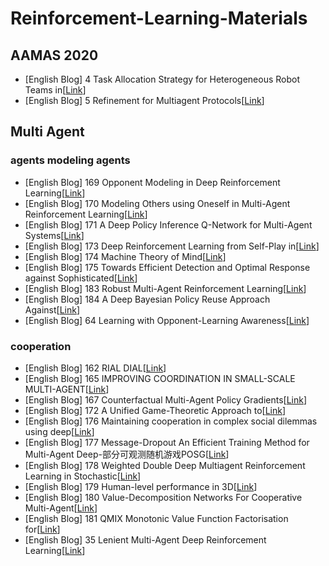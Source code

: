 # Reinforcement-Learning-Materials


## AAMAS 2020
- [English Blog] 4 Task Allocation Strategy for Heterogeneous Robot Teams in[[Link](https://github.com/lLMxl/Reinforcement-Learning-Materials/blob/main/AAMAS%202020/4%20Task%20Allocation%20Strategy%20for%20Heterogeneous%20Robot%20Teams%20in.pdf
)]
- [English Blog] 5 Refinement for Multiagent Protocols[[Link](https://github.com/lLMxl/Reinforcement-Learning-Materials/blob/main/AAMAS%202020/5%20Refinement%20for%20Multiagent%20Protocols.pdf
)]


## Multi Agent

### agents modeling agents
- [English Blog] 169 Opponent Modeling in Deep Reinforcement Learning[[Link](https://github.com/lLMxl/Reinforcement-Learning-Materials/blob/main/Multi%20Agent/agents%20modeling%20agents/169%20Opponent%20Modeling%20in%20Deep%20Reinforcement%20Learning.pdf
)]
- [English Blog] 170 Modeling Others using Oneself in Multi-Agent Reinforcement Learning[[Link](https://github.com/lLMxl/Reinforcement-Learning-Materials/blob/main/Multi%20Agent/agents%20modeling%20agents/170%20Modeling%20Others%20using%20Oneself%20in%20Multi-Agent%20Reinforcement%20Learning.pdf
)]
- [English Blog] 171 A Deep Policy Inference Q-Network for Multi-Agent Systems[[Link](https://github.com/lLMxl/Reinforcement-Learning-Materials/blob/main/Multi%20Agent/agents%20modeling%20agents/171%20A%20Deep%20Policy%20Inference%20Q-Network%20for%20Multi-Agent%20Systems.pdf
)]
- [English Blog] 173 Deep Reinforcement Learning from Self-Play in[[Link](https://github.com/lLMxl/Reinforcement-Learning-Materials/blob/main/Multi%20Agent/agents%20modeling%20agents/173%20Deep%20Reinforcement%20Learning%20from%20Self-Play%20in.pdf
)]
- [English Blog] 174 Machine Theory of Mind[[Link](https://github.com/lLMxl/Reinforcement-Learning-Materials/blob/main/Multi%20Agent/agents%20modeling%20agents/174%20Machine%20Theory%20of%20Mind.pdf
)]
- [English Blog] 175 Towards Efficient Detection and Optimal Response against Sophisticated[[Link](https://github.com/lLMxl/Reinforcement-Learning-Materials/blob/main/Multi%20Agent/agents%20modeling%20agents/175%20Towards%20Efficient%20Detection%20and%20Optimal%20Response%20against%20Sophisticated.pdf
)]
- [English Blog] 183 Robust Multi-Agent Reinforcement Learning[[Link](https://github.com/lLMxl/Reinforcement-Learning-Materials/blob/main/Multi%20Agent/agents%20modeling%20agents/183%20Robust%20Multi-Agent%20Reinforcement%20Learning.pdf
)]
- [English Blog] 184 A Deep Bayesian Policy Reuse Approach Against[[Link]( https://github.com/lLMxl/Reinforcement-Learning-Materials/blob/main/Multi%20Agent/agents%20modeling%20agents/184%20A%20Deep%20Bayesian%20Policy%20Reuse%20Approach%20Against.pdf
)]
- [English Blog] 64 Learning with Opponent-Learning Awareness[[Link](https://github.com/lLMxl/Reinforcement-Learning-Materials/blob/main/Multi%20Agent/agents%20modeling%20agents/64%20Learning%20with%20Opponent-Learning%20Awareness.pdf
)]

### cooperation
- [English Blog] 162 RIAL DIAL[[Link](https://github.com/lLMxl/Reinforcement-Learning-Materials/blob/main/Multi%20Agent/cooperation/162%20RIAL%20DIAL.pdf
)]
- [English Blog] 165 IMPROVING COORDINATION IN SMALL-SCALE MULTI-AGENT[[Link](https://github.com/lLMxl/Reinforcement-Learning-Materials/blob/main/Multi%20Agent/cooperation/165%20IMPROVING%20COORDINATION%20IN%20SMALL-SCALE%20MULTI-AGENT.pdf
)]
- [English Blog] 167 Counterfactual Multi-Agent Policy Gradients[[Link](https://github.com/lLMxl/Reinforcement-Learning-Materials/blob/main/Multi%20Agent/cooperation/167%20Counterfactual%20Multi-Agent%20Policy%20Gradients.pdf
)]
- [English Blog] 172 A Unified Game-Theoretic Approach to[[Link](https://github.com/lLMxl/Reinforcement-Learning-Materials/blob/main/Multi%20Agent/cooperation/172%20A%20Unified%20Game-Theoretic%20Approach%20to.pdf
)]
- [English Blog] 176 Maintaining cooperation in complex social dilemmas using deep[[Link](https://github.com/lLMxl/Reinforcement-Learning-Materials/blob/main/Multi%20Agent/cooperation/176%20Maintaining%20cooperation%20in%20complex%20social%20dilemmas%20using%20deep.pdf
)]
- [English Blog] 177 Message-Dropout An Efficient Training Method for Multi-Agent Deep-部分可观测随机游戏POSG[[Link](https://github.com/lLMxl/Reinforcement-Learning-Materials/blob/main/Multi%20Agent/cooperation/177%20Message-Dropout%20An%20Efficient%20Training%20Method%20for%20Multi-Agent%20Deep-%E9%83%A8%E5%88%86%E5%8F%AF%E8%A7%82%E6%B5%8B%E9%9A%8F%E6%9C%BA%E6%B8%B8%E6%88%8FPOSG.pdf
)]
- [English Blog] 178 Weighted Double Deep Multiagent Reinforcement Learning in Stochastic[[Link](https://github.com/lLMxl/Reinforcement-Learning-Materials/blob/main/Multi%20Agent/cooperation/178%20Weighted%20Double%20Deep%20Multiagent%20Reinforcement%20Learning%20in%20Stochastic.pdf
)]
- [English Blog] 179 Human-level performance in 3D[[Link](https://github.com/lLMxl/Reinforcement-Learning-Materials/blob/main/Multi%20Agent/cooperation/179%20Human-level%20performance%20in%203D.pdf
)]
- [English Blog] 180 Value-Decomposition Networks For Cooperative Multi-Agent[[Link](https://github.com/lLMxl/Reinforcement-Learning-Materials/blob/main/Multi%20Agent/cooperation/180%20Value-Decomposition%20Networks%20For%20Cooperative%20Multi-Agent.pdf
)]
- [English Blog] 181 QMIX Monotonic Value Function Factorisation for[[Link](https://github.com/lLMxl/Reinforcement-Learning-Materials/blob/main/Multi%20Agent/cooperation/181%20QMIX%20Monotonic%20Value%20Function%20Factorisation%20for.pdf
)]
- [English Blog] 35 Lenient Multi-Agent Deep Reinforcement Learning[[Link](https://github.com/lLMxl/Reinforcement-Learning-Materials/blob/main/Multi%20Agent/cooperation/35%20Lenient%20Multi-Agent%20Deep%20Reinforcement%20Learning.pdf
)]
